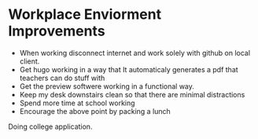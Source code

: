 # Workplace Enviorment Improvements
* When working disconnect internet and work solely with github on local client.
* Get hugo working in a way that It automaticaly generates a pdf that teachers can do stuff with
* Get the preview softwere working in a functional way.
* Keep my desk downstairs clean so that there are minimal distractions
* Spend more time at school working 
* Encourage the above point by packing a lunch




Doing college application.

